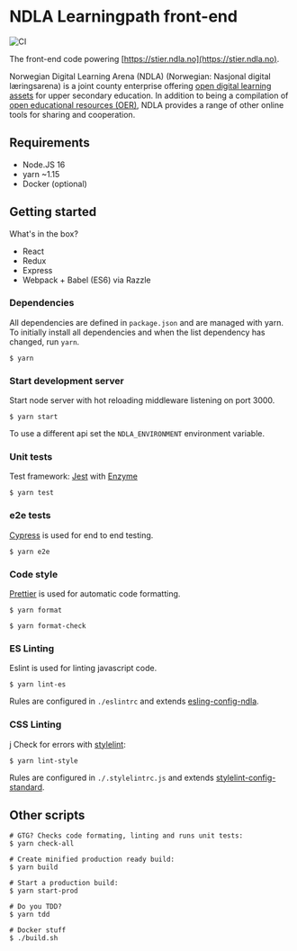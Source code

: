 # NDLA Learningpath front-end

![CI](https://github.com/NDLANO/learningpath-frontend/workflows/CI/badge.svg)

The front-end code powering [https://stier.ndla.no](https://stier.ndla.no).

Norwegian Digital Learning Arena (NDLA) (Norwegian: Nasjonal digital læringsarena) is a joint county enterprise offering [open digital learning assets](https://en.wikipedia.org/wiki/Digital_learning_assets) for upper secondary education. In addition to being a compilation of [open educational resources (OER)](https://en.wikipedia.org/wiki/Open_educational_resources), NDLA provides a range of other online tools for sharing and cooperation.

## Requirements

- Node.JS 16
- yarn ~1.15
- Docker (optional)

## Getting started

What's in the box?

- React
- Redux
- Express
- Webpack + Babel (ES6) via Razzle

### Dependencies

All dependencies are defined in `package.json` and are managed with yarn. To
initially install all dependencies and when the list dependency has changed,
run `yarn`.

```
$ yarn
```

### Start development server

Start node server with hot reloading middleware listening on port 3000.

```
$ yarn start
```

To use a different api set the `NDLA_ENVIRONMENT` environment variable.

### Unit tests

Test framework: [Jest](https://github.com/facebook/jest) with [Enzyme](https://airbnb.io/enzyme/)

```
$ yarn test
```

### e2e tests

[Cypress](https://www.cypress.io/) is used for end to end testing.

```
$ yarn e2e
```

### Code style

[Prettier](https://prettier.io/) is used for automatic code formatting.

```
$ yarn format
```

```
$ yarn format-check
```

### ES Linting

Eslint is used for linting javascript code.

```
$ yarn lint-es
```

Rules are configured in `./eslintrc` and extends [esling-config-ndla](https://github.com/NDLANO/frontend-packages/tree/master/packages/eslint-config-ndla).

### CSS Linting

j
Check for errors with [stylelint](https://github.com/stylelint/stylelint):

```
$ yarn lint-style
```

Rules are configured in `./.stylelintrc.js` and extends [stylelint-config-standard](https://github.com/stylelint/stylelint-config-standard).

## Other scripts

```
# GTG? Checks code formating, linting and runs unit tests:
$ yarn check-all
```

```
# Create minified production ready build:
$ yarn build
```

```
# Start a production build:
$ yarn start-prod
```

```
# Do you TDD?
$ yarn tdd
```

```
# Docker stuff
$ ./build.sh
```
